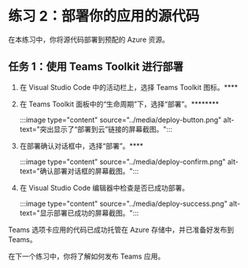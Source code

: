 # 练习 2：部署你的应用的源代码

在本练习中，你将源代码部署到预配的 Azure 资源。

## 任务 1：使用 Teams Toolkit 进行部署

1. 在 Visual Studio Code 中的活动栏上，选择 Teams Toolkit 图标。****

2. 在 Teams Toolkit 面板中的“生命周期”下，选择“部署”。********

    :::image type="content" source="../media/deploy-button.png" alt-text="突出显示了“部署到云”链接的屏幕截图。":::

3. 在部署确认对话框中，选择“部署”。****

    :::image type="content" source="../media/deploy-confirm.png" alt-text="确认部署对话框的屏幕截图。":::

4. 在 Visual Studio Code 编辑器中检查是否已成功部署。

    :::image type="content" source="../media/deploy-success.png" alt-text="显示部署已成功的屏幕截图。":::

Teams 选项卡应用的代码已成功托管在 Azure 存储中，并已准备好发布到 Teams。

在下一个练习中，你将了解如何发布 Teams 应用。
